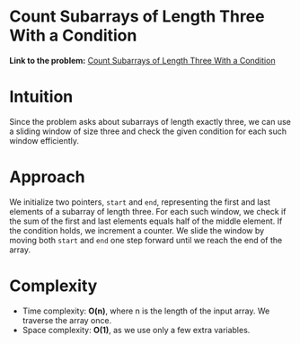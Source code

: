 # Count Subarrays of Length Three With a Condition

**Link to the problem:** [Count Subarrays of Length Three With a Condition](https://leetcode.com/problems/count-subarrays-of-length-three-with-a-condition/description/?envType=daily-question&envId=2025-04-27)

# Intuition
Since the problem asks about subarrays of length exactly three, we can use a sliding window of size three and check the given condition for each such window efficiently.

# Approach
We initialize two pointers, `start` and `end`, representing the first and last elements of a subarray of length three. For each such window, we check if the sum of the first and last elements equals half of the middle element. If the condition holds, we increment a counter. We slide the window by moving both `start` and `end` one step forward until we reach the end of the array.

# Complexity
- Time complexity: **O(n)**, where n is the length of the input array. We traverse the array once.
- Space complexity: **O(1)**, as we use only a few extra variables.
